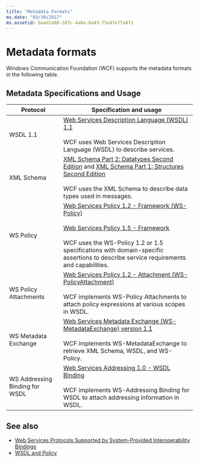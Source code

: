 ```yaml
---
title: "Metadata Formats"
ms.date: "03/30/2017"
ms.assetid: baad1e68-28fc-4a6a-8a43-75e47e7fa871
---
```

# Metadata formats

Windows Communication Foundation (WCF) supports the metadata formats in the following table.  
  
## Metadata Specifications and Usage  
  
|Protocol|Specification and usage|  
|--------------|-----------------------------|  
|WSDL 1.1|[Web Services Description Language (WSDL) 1.1](https://www.w3.org/TR/wsdl/)<br /><br /> WCF uses Web Services Description Language (WSDL) to describe services.|  
|XML Schema|[XML Schema Part 2: Datatypes Second Edition](https://www.w3.org/TR/2004/REC-xmlschema-2-20041028/) and [XML Schema Part 1: Structures Second Edition](https://www.w3.org/TR/2004/REC-xmlschema-1-20041028/)<br /><br /> WCF uses the XML Schema to describe data types used in messages.|  
|WS Policy|[Web Services Policy 1.2 - Framework (WS-Policy)](https://www.w3.org/Submission/WS-Policy/)<br /><br /> [Web Services Policy 1.5 - Framework](https://www.w3.org/TR/ws-policy/)<br /><br /> WCF uses the WS-Policy 1.2 or 1.5 specifications with domain-specific assertions to describe service requirements and capabilities.|  
|WS Policy Attachments|[Web Services Policy 1.2 - Attachment (WS-PolicyAttachment)](https://www.w3.org/Submission/WS-PolicyAttachment/)<br /><br /> WCF implements WS-Policy Attachments to attach policy expressions at various scopes in WSDL.|  
|WS Metadata Exchange|[Web Services Metadata Exchange (WS-MetadataExchange) version 1.1](http://specs.xmlsoap.org/ws/2004/09/mex/WS-MetadataExchange.pdf)<br /><br /> WCF implements WS-MetadataExchange to retrieve XML Schema, WSDL, and WS-Policy.|  
|WS Addressing Binding for WSDL|[Web Services Addressing 1.0 - WSDL Binding](https://www.w3.org/TR/ws-addr-wsdl/)<br /><br /> WCF implements WS-Addressing Binding for WSDL to attach addressing information in WSDL.|  
  
## See also

- [Web Services Protocols Supported by System-Provided Interoperability Bindings](web-services-protocols-supported-by-system-provided-interoperability-bindings.md)
- [WSDL and Policy](wsdl-and-policy.md)
